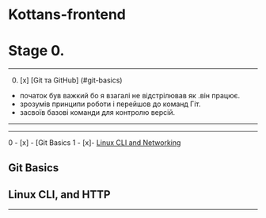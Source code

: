# Kottans-frontend

# Stage 0.
---
0. [x] [Git та GitHub] (#git-basics)
 - початок був важкий бо я взагалі не відстрілював як .він працює.
 - зрозумів принципи роботи і перейшов до команд Гіт.
- засвоїв базові команди для контролю версій.
---
---
0 - [x] - [Git Basics
1 - [x]- [Linux CLI and Networking](#linux-cli-and-http)















## Git Basics





## Linux CLI, and HTTP

---
